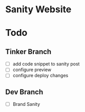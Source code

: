 # Sanity Website

# Todo

## Tinker Branch

- [ ] add code snippet to sanity post
- [ ] configure preview
- [ ] configure deploy changes

## Dev Branch

- [ ] Brand Sanity
